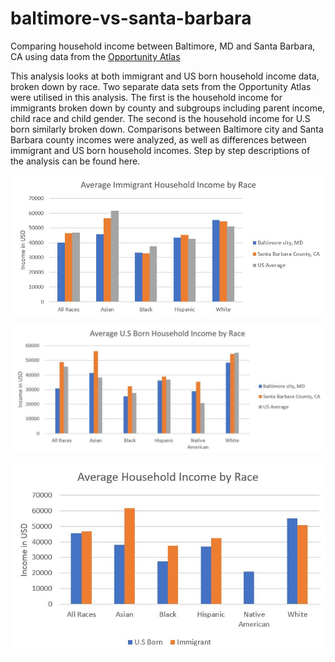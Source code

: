 # baltimore-vs-santa-barbara
Comparing household income between Baltimore, MD and Santa Barbara, CA using data from the [Opportunity Atlas](https://www.opportunityatlas.org/)

This analysis looks at both immigrant and US born household income data, broken down by race. Two separate data sets from the Opportunity Atlas were utilised in this analysis. The first is the household income for immigrants broken down by county and subgroups including parent income, child race and child gender. The second is the household income for U.S born similarly broken down. Comparisons between Baltimore city and Santa Barbara county incomes were analyzed, as well as differences between immigrant and US born household incomes. Step by step descriptions of the analysis can be found here.

![Immigrant Household Income by Race](https://github.com/njeeva/baltimore-vs-santa-barbara/blob/master/Average%20Immigrant%20Household%20Income.JPG)

![US Born Income](https://github.com/njeeva/baltimore-vs-santa-barbara/blob/master/Average%20US%20Born%20Household%20Income.JPG)

![Immigrant vs US Born Income](https://github.com/njeeva/baltimore-vs-santa-barbara/blob/master/Comparing%20US%20Born%20vs%20Immigrant%20Income.JPG)



